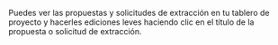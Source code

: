 Puedes ver las propuestas y solicitudes de extracción en tu tablero de proyecto y hacerles ediciones leves haciendo clic en el título de la propuesta o solicitud de extracción.
